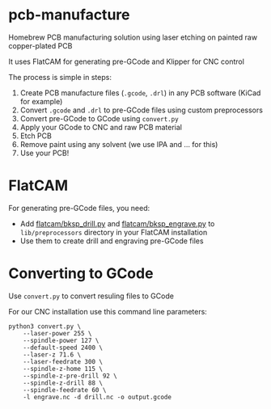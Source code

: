 # pcb-manufacture

Homebrew PCB manufacturing solution using laser etching on painted raw copper-plated PCB

It uses FlatCAM for generating pre-GCode and Klipper for CNC control

The process is simple in steps:
1. Create PCB manufacture files (`.gcode`, `.drl`) in any PCB software (KiCad for example)
2. Convert `.gcode` and `.drl` to pre-GCode files using custom preprocessors
3. Convert pre-GCode to GCode using `convert.py`
4. Apply your GCode to CNC and raw PCB material
5. Etch PCB
6. Remove paint using any solvent (we use IPA and ... for this)
7. Use your PCB!

# FlatCAM

For generating pre-GCode files, you need:
- Add [flatcam/bksp_drill.py](bksp_drill.py) and [flatcam/bksp_engrave.py](bksp_engrave.py) to `lib/preprocessors` directory in your FlatCAM installation
- Use them to create drill and engraving pre-GCode files

# Converting to GCode

Use `convert.py` to convert resuling files to GCode

For our CNC installation use this command line parameters:
```shell
python3 convert.py \
    --laser-power 255 \
    --spindle-power 127 \
    --default-speed 2400 \
    --laser-z 71.6 \
    --laser-feedrate 300 \
    --spindle-z-home 115 \
    --spindle-z-pre-drill 92 \
    --spindle-z-drill 88 \
    --spindle-feedrate 60 \
    -l engrave.nc -d drill.nc -o output.gcode
```